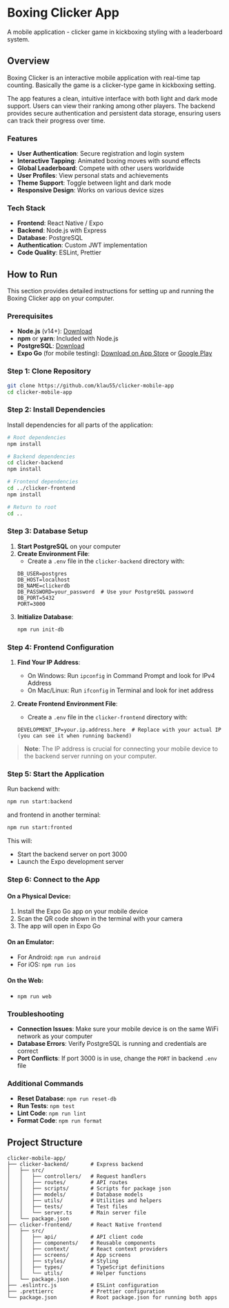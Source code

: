 # Boxing Clicker App

A mobile application - clicker game in kickboxing styling with a leaderboard system.

## Overview

Boxing Clicker is an interactive mobile application with real-time tap counting. Basically the game is a clicker-type game in kickboxing setting.

The app features a clean, intuitive interface with both light and dark mode support. Users can view their ranking among other players. The backend provides secure authentication and persistent data storage, ensuring users can track their progress over time.

### Features

- **User Authentication**: Secure registration and login system
- **Interactive Tapping**: Animated boxing moves with sound effects
- **Global Leaderboard**: Compete with other users worldwide
- **User Profiles**: View personal stats and achievements
- **Theme Support**: Toggle between light and dark mode
- **Responsive Design**: Works on various device sizes

### Tech Stack

- **Frontend**: React Native / Expo
- **Backend**: Node.js with Express
- **Database**: PostgreSQL
- **Authentication**: Custom JWT implementation
- **Code Quality**: ESLint, Prettier

## How to Run

This section provides detailed instructions for setting up and running the Boxing Clicker app on your computer.

### Prerequisites

- **Node.js** (v14+): [Download](https://nodejs.org/)
- **npm** or **yarn**: Included with Node.js
- **PostgreSQL**: [Download](https://www.postgresql.org/download/)
- **Expo Go** (for mobile testing): [Download on App Store](https://apps.apple.com/app/expo-go/id982107779) or [Google Play](https://play.google.com/store/apps/details?id=host.exp.exponent)

### Step 1: Clone Repository

```bash
git clone https://github.com/klau55/clicker-mobile-app
cd clicker-mobile-app
```

### Step 2: Install Dependencies

Install dependencies for all parts of the application:

```bash
# Root dependencies
npm install

# Backend dependencies
cd clicker-backend
npm install

# Frontend dependencies
cd ../clicker-frontend
npm install

# Return to root
cd ..
```

### Step 3: Database Setup

1. **Start PostgreSQL** on your computer
2. **Create Environment File**:
   - Create a `.env` file in the `clicker-backend` directory with:
   ```
   DB_USER=postgres
   DB_HOST=localhost
   DB_NAME=clickerdb
   DB_PASSWORD=your_password  # Use your PostgreSQL password
   DB_PORT=5432
   PORT=3000
   ```
3. **Initialize Database**:
   ```bash
   npm run init-db
   ```

### Step 4: Frontend Configuration

1. **Find Your IP Address**:
   - On Windows: Run `ipconfig` in Command Prompt and look for IPv4 Address
   - On Mac/Linux: Run `ifconfig` in Terminal and look for inet address
   
2. **Create Frontend Environment File**:
   - Create a `.env` file in the `clicker-frontend` directory with:
   ```
   DEVELOPMENT_IP=your.ip.address.here  # Replace with your actual IP (you can see it when running backend)
   ```

> **Note**: The IP address is crucial for connecting your mobile device to the backend server running on your computer.

### Step 5: Start the Application

Run backend with:

```bash
npm run start:backend
```

and frontend in another terminal:

```bash
npm run start:fronted
```

This will:
- Start the backend server on port 3000
- Launch the Expo development server

### Step 6: Connect to the App

#### On a Physical Device:
1. Install the Expo Go app on your mobile device
2. Scan the QR code shown in the terminal with your camera
3. The app will open in Expo Go

#### On an Emulator:
- For Android: `npm run android`
- For iOS: `npm run ios`

#### On the Web:
- `npm run web`

### Troubleshooting

- **Connection Issues**: Make sure your mobile device is on the same WiFi network as your computer
- **Database Errors**: Verify PostgreSQL is running and credentials are correct
- **Port Conflicts**: If port 3000 is in use, change the `PORT` in backend `.env` file

### Additional Commands

- **Reset Database**: `npm run reset-db`
- **Run Tests**: `npm test`
- **Lint Code**: `npm run lint`
- **Format Code**: `npm run format`

## Project Structure

```
clicker-mobile-app/
├── clicker-backend/       # Express backend
│   ├── src/
│   │   ├── controllers/   # Request handlers
│   │   ├── routes/        # API routes
│   │   ├── scripts/       # Scripts for package json
│   │   ├── models/        # Database models
│   │   ├── utils/         # Utilities and helpers
│   │   ├── tests/         # Test files
│   │   └── server.ts      # Main server file
│   └── package.json
├── clicker-frontend/      # React Native frontend
│   ├── src/
│   │   ├── api/           # API client code
│   │   ├── components/    # Reusable components
│   │   ├── context/       # React context providers
│   │   ├── screens/       # App screens
│   │   ├── styles/        # Styling
│   │   ├── types/         # TypeScript definitions
│   │   └── utils/         # Helper functions
│   └── package.json
├── .eslintrc.js           # ESLint configuration
├── .prettierrc            # Prettier configuration
└── package.json           # Root package.json for running both apps
```
